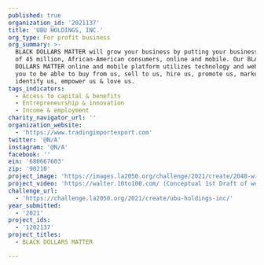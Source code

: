 ```yaml
---
published: true
organization_id: '2021137'
title: 'UBU HOLDINGS, INC.'
org_type: For profit business
org_summary: >-
  BLACK DOLLARS MATTER will grow your business by putting your business in front
  of 45 million, African-American consumers, online and mobile. Our BLACK
  DOLLARS MATTER online and mobile platform utilizes technology and webinars for
  you to be able to buy from us, sell to us, hire us, promote us, market to us,
  identify us, empower us & love us.
tags_indicators:
  - Access to capital & benefits
  - Entrepreneurship & innovation
  - Income & employment
charity_navigator_url: ''
organization_website:
  - 'https://www.tradingimportexport.com'
twitter: '@N/A'
instagram: '@N/A'
facebook: ''
ein: '680667603'
zip: '90210'
project_image: 'https://images.la2050.org/challenge/2021/create/2048-wide/ubu-holdings-inc.jpg'
project_video: 'https://walter.10to100.com/ (Conceptual 1st Draft of website)'
challenge_url:
  - 'https://challenge.la2050.org/2021/create/ubu-holdings-inc/'
year_submitted:
  - '2021'
project_ids:
  - '1202137'
project_titles:
  - BLACK DOLLARS MATTER

---
```

